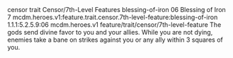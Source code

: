 <ability>
  <metadata>
    <class>censor</class>
    <feature_type>trait</feature_type>
    <file_dpath>Censor/7th-Level Features</file_dpath>
    <item_id>blessing-of-iron</item_id>
    <item_index>06</item_index>
    <item_name>Blessing of Iron</item_name>
    <level>7</level>
    <scc>mcdm.heroes.v1:feature.trait.censor.7th-level-feature:blessing-of-iron</scc>
    <scdc>1.1.1:5.2.5.9:06</scdc>
    <source>mcdm.heroes.v1</source>
    <type>feature/trait/censor/7th-level-feature</type>
  </metadata>
  <effects>
    <effect type="mundane">The gods send divine favor to you and your allies. While you are not dying, enemies take a bane on strikes against you or any ally within 3 squares of you.</effect>
  </effects>
</ability>
